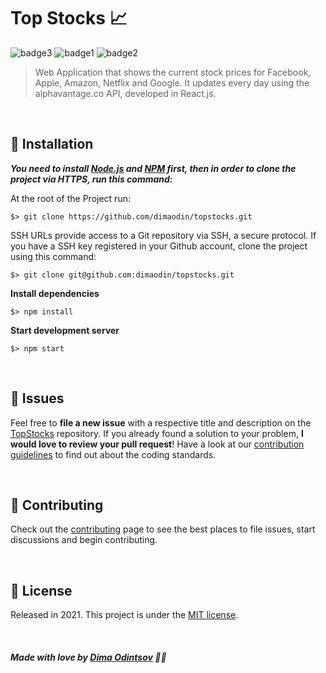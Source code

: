 # Top Stocks 📈

 ![badge3](https://img.shields.io/badge/react-%2320232a.svg?style=for-the-badge&logo=react&logoColor=%2361DAFB) ![badge1](https://img.shields.io/badge/javascript-%23323330.svg?style=for-the-badge&logo=javascript&logoColor=%23F7DF1E) ![badge2](https://img.shields.io/badge/css3-%231572B6.svg?style=for-the-badge&logo=css3&logoColor=white)
> Web Application that shows the current stock prices for Facebook, Apple, Amazon, Netflix and Google.
> It updates every day using the alphavantage.co API, developed in React.js.

<br>

## :construction_worker: Installation

***You need to install [Node.js](https://nodejs.org/en/download/) and [NPM](https://www.npmjs.com/) first, then in order to clone the project via HTTPS, run this command:***

At the root of the Project run:

```
$> git clone https://github.com/dimaodin/topstocks.git
```

SSH URLs provide access to a Git repository via SSH, a secure protocol. If you have a SSH key registered in your Github account, clone the project using this command:

```
$> git clone git@github.com:dimaodin/topstocks.git
```

**Install dependencies**

```
$> npm install
```

**Start development server**

```
$> npm start
```

<br>

## :bug: Issues

Feel free to **file a new issue** with a respective title and description on the [TopStocks](https://github.com/dimaodin/TopStocks/issues) repository. If you already found a solution to your problem, **I would love to review your pull request**! Have a look at our [contribution guidelines](https://github.com/dimaodin/TopStocks/blob/main/CONTRIBUTING.md) to find out about the coding standards.

<br>

## :tada: Contributing

Check out the [contributing](https://github.com/dimaodin/TopStocks/blob/main/CONTRIBUTING.md) page to see the best places to file issues, start discussions and begin contributing.

<br>

## :closed_book: License

Released in 2021.
This project is under the [MIT license](https://github.com/dimaodin/TopStocks/blob/main/LICENSE).

<br>

##### Made with love by [Dima Odintsov](https://github.com/DimaOdin) 💜🚀

